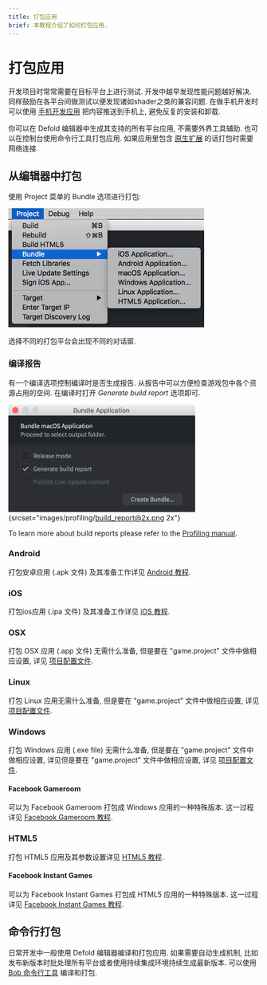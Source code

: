 ```yaml
---
title: 打包应用
brief: 本教程介绍了如何打包应用.
---
```


# 打包应用

开发项目时常常需要在目标平台上进行测试. 开发中越早发现性能问题越好解决. 同样鼓励在各平台间做测试以便发现诸如shader之类的兼容问题. 在做手机开发时可以使用 [手机开发应用](/manuals/dev-app/) 把内容推送到手机上, 避免反复的安装和卸载.

你可以在 Defold 编辑器中生成其支持的所有平台应用, 不需要外界工具辅助. 也可以在控制台使用命令行工具打包应用. 如果应用里包含 [原生扩展](/manuals/extensions) 的话打包时需要网络连接.

## 从编辑器中打包

使用 Project 菜单的 Bundle 选项进行打包:

![](images/bundling/bundle_menu.png)

选择不同的打包平台会出现不同的对话窗.

### 编译报告

有一个编译选项控制编译时是否生成报告. 从报告中可以方便检查游戏包中各个资源占用的空间. 在编译时打开 *Generate build report* 选项即可.

![build report](images/profiling/build_report.png){srcset="images/profiling/build_report@2x.png 2x"}

To learn more about build reports please refer to the [Profiling manual](/manuals/profiling/#编译报告).

### Android

打包安卓应用 (.apk 文件) 及其准备工作详见 [Android 教程](/manuals/android/#打包Android应用).

### iOS

打包ios应用 (.ipa 文件) 及其准备工作详见 [iOS 教程](/manuals/ios/#打包ios应用).

### OSX

打包 OSX 应用 (.app 文件) 无需什么准备, 但是要在 "game.project" 文件中做相应设置, 详见 [项目配置文件](/manuals/project-settings/#macos--os-x).

### Linux

打包 Linux 应用无需什么准备, 但是要在 "game.project" 文件中做相应设置, 详见 [项目配置文件](/manuals/project-settings/).

### Windows

打包 Windows 应用 (.exe file) 无需什么准备, 但是要在 "game.project" 文件中做相应设置, 详见但是要在 "game.project" 文件中做相应设置, 详见 [项目配置文件](/manuals/project-settings/#windows).

#### Facebook Gameroom

可以为 Facebook Gameroom 打包成 Windows 应用的一种特殊版本. 这一过程详见 [Facebook Gameroom 教程](/manuals/gameroom/).

### HTML5

打包 HTML5 应用及其参数设置详见 [HTML5 教程](/manuals/html5/#打包html5应用).

#### Facebook Instant Games

可以为 Facebook Instant Games 打包成 HTML5 应用的一种特殊版本. 这一过程详见 [Facebook Instant Games 教程](/manuals/instant-games/).

## 命令行打包

日常开发中一般使用 Defold 编辑器编译和打包应用. 如果需要自动生成机制, 比如发布新版本时批处理所有平台或者使用持续集成环境持续生成最新版本. 可以使用 [Bob 命令行工具](/manuals/bob/) 编译和打包.
